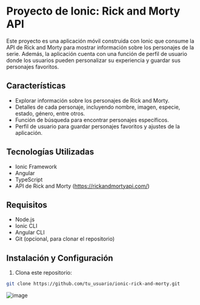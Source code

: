 # Proyecto de Ionic: Rick and Morty API

Este proyecto es una aplicación móvil construida con Ionic que consume la API de Rick and Morty para mostrar información sobre los personajes de la serie. Además, la aplicación cuenta con una función de perfil de usuario donde los usuarios pueden personalizar su experiencia y guardar sus personajes favoritos.

## Características

- Explorar información sobre los personajes de Rick and Morty.
- Detalles de cada personaje, incluyendo nombre, imagen, especie, estado, género, entre otros.
- Función de búsqueda para encontrar personajes específicos.
- Perfil de usuario para guardar personajes favoritos y ajustes de la aplicación.

## Tecnologías Utilizadas

- Ionic Framework
- Angular
- TypeScript
- API de Rick and Morty (https://rickandmortyapi.com/)

## Requisitos

- Node.js
- Ionic CLI
- Angular CLI
- Git (opcional, para clonar el repositorio)

## Instalación y Configuración

1. Clona este repositorio:

```bash
git clone https://github.com/tu_usuario/ionic-rick-and-morty.git

```

![image](https://github.com/Maick1/Ionic_marcianos/assets/86171053/1a7f8102-8662-42e1-9466-114e897a4c18)
